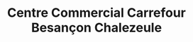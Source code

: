 ---
title: "Centre Commercial Carrefour Besançon Chalezeule"
url: /chalezeule/centre-commercial-carrefour-besancon-chalezeule/
shop: centre commercial
---